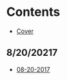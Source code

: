 # Contents

* [Cover](README.md)
## 8/20/20217
* [08-20-2017](OTJ-08202017/2017-08-20-OTJ-08202017.md)


